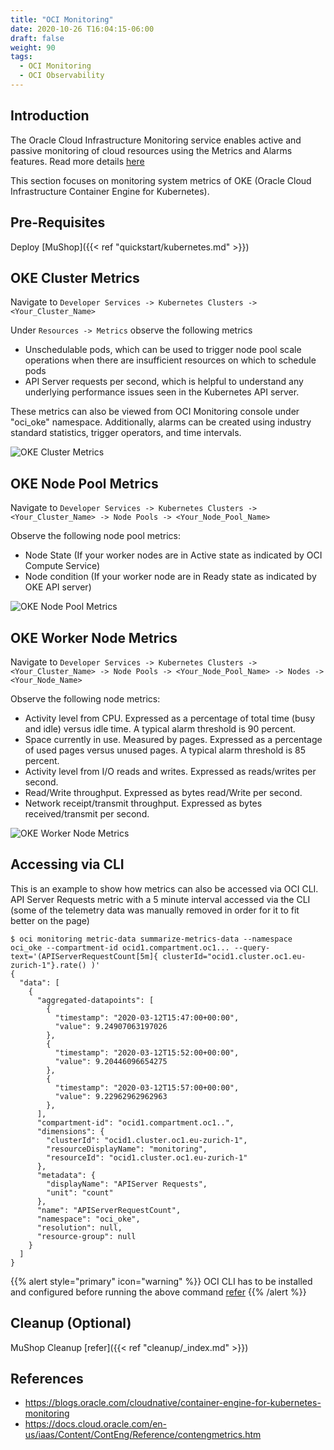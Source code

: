 ```yaml
---
title: "OCI Monitoring"
date: 2020-10-26 T16:04:15-06:00
draft: false
weight: 90
tags:
  - OCI Monitoring
  - OCI Observability
---
```


## Introduction

The Oracle Cloud Infrastructure Monitoring service enables active and passive monitoring of cloud resources using the Metrics and Alarms features. Read more details [here](https://docs.cloud.oracle.com/en-us/iaas/Content/Monitoring/Concepts/monitoringoverview.htm)

This section focuses on monitoring system metrics of OKE (Oracle Cloud Infrastructure Container Engine for Kubernetes).

## Pre-Requisites

Deploy [MuShop]({{< ref "quickstart/kubernetes.md" >}})


## OKE Cluster Metrics
 
Navigate to ```Developer Services -> Kubernetes Clusters -> <Your_Cluster_Name>```

Under ```Resources -> Metrics``` observe the following metrics

- Unschedulable pods, which can be used to trigger node pool scale operations when there are insufficient resources on which to schedule pods
- API Server requests per second, which is helpful to understand any underlying performance issues seen in the Kubernetes API server.
	
These metrics can also be viewed from OCI Monitoring console under "oci_oke" namespace. Additionally, alarms can be created using industry standard statistics, trigger operators, and time intervals.

![OKE Cluster Metrics](../images/cluster-metric.png)

## OKE Node Pool Metrics

Navigate to ```Developer Services -> Kubernetes Clusters -> <Your_Cluster_Name> -> Node Pools -> <Your_Node_Pool_Name>```

Observe the following node pool metrics:

- Node State (If your worker nodes are in Active state as indicated by OCI Compute Service)
- Node condition (If your worker node are in Ready state as indicated by OKE API server)

![OKE Node Pool Metrics](../images/node-pool-metric.png)

## OKE Worker Node Metrics

Navigate to ```Developer Services -> Kubernetes Clusters -> <Your_Cluster_Name> -> Node Pools -> <Your_Node_Pool_Name> -> Nodes -> <Your_Node_Name>```

Observe the following node metrics:

- Activity level from CPU. Expressed as a percentage of total time (busy and idle) versus idle time. A typical alarm threshold is 90 percent.
- Space currently in use. Measured by pages. Expressed as a percentage of used pages versus unused pages. A typical alarm threshold is 85 percent.
- Activity level from I/O reads and writes. Expressed as reads/writes per second.
- Read/Write throughput. Expressed as bytes read/Write per second.
- Network receipt/transmit throughput. Expressed as bytes received/transmit per second.

 ![OKE Worker Node Metrics](../images/node-metric.png)

## Accessing via CLI

This is an example to show how metrics can also be accessed via OCI CLI.
API Server Requests metric with a 5 minute interval accessed via the CLI (some of the telemetry data was manually removed in order for it to fit better on the page)

```
$ oci monitoring metric-data summarize-metrics-data --namespace oci_oke --compartment-id ocid1.compartment.oc1... --query-text='(APIServerRequestCount[5m]{ clusterId="ocid1.cluster.oc1.eu-zurich-1"}.rate() )'
{
  "data": [
    {
      "aggregated-datapoints": [
        {
          "timestamp": "2020-03-12T15:47:00+00:00",
          "value": 9.24907063197026
        },
        {
          "timestamp": "2020-03-12T15:52:00+00:00",
          "value": 9.20446096654275
        },
        {
          "timestamp": "2020-03-12T15:57:00+00:00",
          "value": 9.22962962962963
        },
      ],
      "compartment-id": "ocid1.compartment.oc1..",
      "dimensions": {
        "clusterId": "ocid1.cluster.oc1.eu-zurich-1",
        "resourceDisplayName": "monitoring",
        "resourceId": "ocid1.cluster.oc1.eu-zurich-1"
      },
      "metadata": {
        "displayName": "APIServer Requests",
        "unit": "count"
      },
      "name": "APIServerRequestCount",
      "namespace": "oci_oke",
      "resolution": null,
      "resource-group": null
    }
  ]
}
```

{{% alert style="primary" icon="warning" %}}
OCI CLI has to be installed and configured before running the above command
[refer](https://docs.cloud.oracle.com/en-us/iaas/Content/API/SDKDocs/cliinstall.htm)
{{% /alert %}}

## Cleanup (Optional)

MuShop Cleanup [refer]({{< ref "cleanup/_index.md" >}})


## References

- https://blogs.oracle.com/cloudnative/container-engine-for-kubernetes-monitoring
- https://docs.cloud.oracle.com/en-us/iaas/Content/ContEng/Reference/contengmetrics.htm
